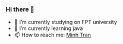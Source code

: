 ### Hi there 👋
- 🔭 I’m currently studying on FPT university
- 🌱 I’m currently learning java
- 📫 How to reach me: [Minh Tran](mailto:minhtran121202@gmail.com?subject=[GitHub])
<!--
**Minhtda/Minhtda** is a ✨ _special_ ✨ repository because its `README.md` (this file) appears on your GitHub profile.

Here are some ideas to get you started:

- 🔭 I’m currently working on ...
- 🌱 I’m currently learning ...
- 👯 I’m looking to collaborate on ...
- 🤔 I’m looking for help with ...
- 💬 Ask me about ...
- 📫 How to reach me: ...
- 😄 Pronouns: ...
- ⚡ Fun fact: ...
-->
